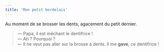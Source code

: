 ```yaml
---
title: 'Mon petit bordelais'
---
```


Au moment de se brosser les dents, agacement du petit dernier.

<!-- more -->

> — Papa, il est méchant le dentifrice !  
> — Ah ? Pourquoi ?  
> — Il ne veut pas aller sur la brosse à dents. Il me **gave**, ce dentifrice !
